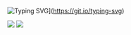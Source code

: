 ![Typing SVG](https://readme-typing-svg.herokuapp.com?color=%2336BCF7&lines=Hello+my+friend)](https://git.io/typing-svg)

![](https://github-profile-summary-cards.vercel.app/api/cards/profile-details?username=demon3t&theme=solarized_dark) ![](https://github-profile-summary-cards.vercel.app/api/cards/stats?username=demon3t&theme=solarized_dark)

